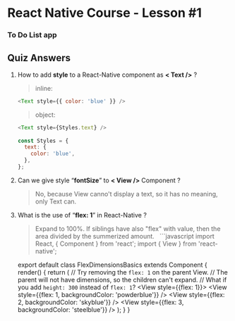 # React Native Course - Lesson #1
### To Do List app

## Quiz Answers

1. How to add __style__ to a React-Native component as __< Text />__ ?
   > inline:
   ```javascript
   <Text style={{ color: 'blue' }} />
   ```
   > object:
   ```javascript
   <Text style={Styles.text} />
  
   const Styles = {
     text: {
       color: 'blue',
     },
   };
   ```

2. Can we give style “__fontSize__” to __< View />__ Component ?
   > No, because View canno't display a text, so it has no meaning, only Text can.
   
3. What is the use of “__flex: 1__” in React-Native ?
   > Expand to 100%. 
   > If siblings have also "flex" with value, then the area divided by the summerized amount.
   ```javascript
   import React, { Component } from 'react';
   import { View } from 'react-native';

   export default class FlexDimensionsBasics extends Component {
     render() {
       return (
         // Try removing the `flex: 1` on the parent View.
         // The parent will not have dimensions, so the children can't expand.
         // What if you add `height: 300` instead of `flex: 1`?
         <View style={{flex: 1}}>
           <View style={{flex: 1, backgroundColor: 'powderblue'}} />
           <View style={{flex: 2, backgroundColor: 'skyblue'}} />
           <View style={{flex: 3, backgroundColor: 'steelblue'}} />
         </View>
       );
     }
   }
   
   ```
